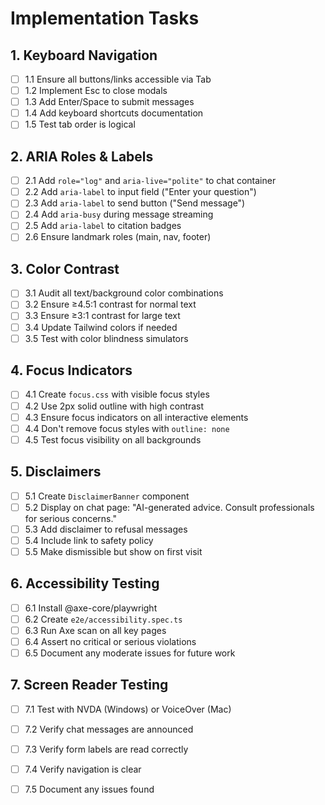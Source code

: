 # Implementation Tasks

## 1. Keyboard Navigation
- [ ] 1.1 Ensure all buttons/links accessible via Tab
- [ ] 1.2 Implement Esc to close modals
- [ ] 1.3 Add Enter/Space to submit messages
- [ ] 1.4 Add keyboard shortcuts documentation
- [ ] 1.5 Test tab order is logical

## 2. ARIA Roles & Labels
- [ ] 2.1 Add `role="log"` and `aria-live="polite"` to chat container
- [ ] 2.2 Add `aria-label` to input field ("Enter your question")
- [ ] 2.3 Add `aria-label` to send button ("Send message")
- [ ] 2.4 Add `aria-busy` during message streaming
- [ ] 2.5 Add `aria-label` to citation badges
- [ ] 2.6 Ensure landmark roles (main, nav, footer)

## 3. Color Contrast
- [ ] 3.1 Audit all text/background color combinations
- [ ] 3.2 Ensure ≥4.5:1 contrast for normal text
- [ ] 3.3 Ensure ≥3:1 contrast for large text
- [ ] 3.4 Update Tailwind colors if needed
- [ ] 3.5 Test with color blindness simulators

## 4. Focus Indicators
- [ ] 4.1 Create `focus.css` with visible focus styles
- [ ] 4.2 Use 2px solid outline with high contrast
- [ ] 4.3 Ensure focus indicators on all interactive elements
- [ ] 4.4 Don't remove focus styles with `outline: none`
- [ ] 4.5 Test focus visibility on all backgrounds

## 5. Disclaimers
- [ ] 5.1 Create `DisclaimerBanner` component
- [ ] 5.2 Display on chat page: "AI-generated advice. Consult professionals for serious concerns."
- [ ] 5.3 Add disclaimer to refusal messages
- [ ] 5.4 Include link to safety policy
- [ ] 5.5 Make dismissible but show on first visit

## 6. Accessibility Testing
- [ ] 6.1 Install @axe-core/playwright
- [ ] 6.2 Create `e2e/accessibility.spec.ts`
- [ ] 6.3 Run Axe scan on all key pages
- [ ] 6.4 Assert no critical or serious violations
- [ ] 6.5 Document any moderate issues for future work

## 7. Screen Reader Testing
- [ ] 7.1 Test with NVDA (Windows) or VoiceOver (Mac)
- [ ] 7.2 Verify chat messages are announced
- [ ] 7.3 Verify form labels are read correctly
- [ ] 7.4 Verify navigation is clear
- [ ] 7.5 Document any issues found

